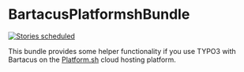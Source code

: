 BartacusPlatformshBundle
========================

[![Stories scheduled](https://badge.waffle.io/Bartacus/BartacusPlatformshBundle.svg?label=scheduled&title=Scheduled)](http://waffle.io/Bartacus/Bartacus)

This bundle provides some helper functionality if you use TYPO3 with Bartacus on the [Platform.sh](https://platform.sh) cloud hosting platform.

